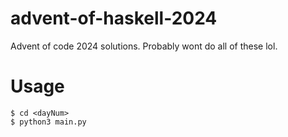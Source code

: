 # advent-of-haskell-2024
Advent of code 2024 solutions. Probably wont do all of these lol. 

# Usage
```console
$ cd <dayNum>
$ python3 main.py
```
